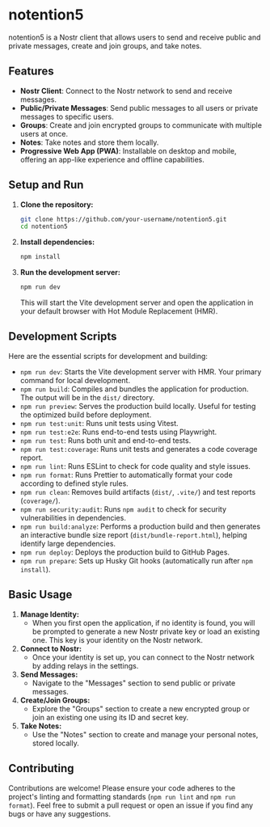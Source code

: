# notention5

notention5 is a Nostr client that allows users to send and receive public and private messages, create and join groups, and take notes.

## Features

-   **Nostr Client**: Connect to the Nostr network to send and receive messages.
-   **Public/Private Messages**: Send public messages to all users or private messages to specific users.
-   **Groups**: Create and join encrypted groups to communicate with multiple users at once.
-   **Notes**: Take notes and store them locally.
-   **Progressive Web App (PWA)**: Installable on desktop and mobile, offering an app-like experience and offline capabilities.

## Setup and Run

1.  **Clone the repository:**
    ```bash
    git clone https://github.com/your-username/notention5.git
    cd notention5
    ```
2.  **Install dependencies:**
    ```bash
    npm install
    ```
3.  **Run the development server:**
    ```bash
    npm run dev
    ```
    This will start the Vite development server and open the application in your default browser with Hot Module Replacement (HMR).

## Development Scripts

Here are the essential scripts for development and building:

-   `npm run dev`: Starts the Vite development server with HMR. Your primary command for local development.
-   `npm run build`: Compiles and bundles the application for production. The output will be in the `dist/` directory.
-   `npm run preview`: Serves the production build locally. Useful for testing the optimized build before deployment.
-   `npm run test:unit`: Runs unit tests using Vitest.
-   `npm run test:e2e`: Runs end-to-end tests using Playwright.
-   `npm run test`: Runs both unit and end-to-end tests.
-   `npm run test:coverage`: Runs unit tests and generates a code coverage report.
-   `npm run lint`: Runs ESLint to check for code quality and style issues.
-   `npm run format`: Runs Prettier to automatically format your code according to defined style rules.
-   `npm run clean`: Removes build artifacts (`dist/`, `.vite/`) and test reports (`coverage/`).
-   `npm run security:audit`: Runs `npm audit` to check for security vulnerabilities in dependencies.
-   `npm run build:analyze`: Performs a production build and then generates an interactive bundle size report (`dist/bundle-report.html`), helping identify large dependencies.
-   `npm run deploy`: Deploys the production build to GitHub Pages.
-   `npm run prepare`: Sets up Husky Git hooks (automatically run after `npm install`).

## Basic Usage

1.  **Manage Identity:**
    -   When you first open the application, if no identity is found, you will be prompted to generate a new Nostr private key or load an existing one. This key is your identity on the Nostr network.
2.  **Connect to Nostr:**
    -   Once your identity is set up, you can connect to the Nostr network by adding relays in the settings.
3.  **Send Messages:**
    -   Navigate to the "Messages" section to send public or private messages.
4.  **Create/Join Groups:**
    -   Explore the "Groups" section to create a new encrypted group or join an existing one using its ID and secret key.
5.  **Take Notes:**
    -   Use the "Notes" section to create and manage your personal notes, stored locally.

## Contributing

Contributions are welcome! Please ensure your code adheres to the project's linting and formatting standards (`npm run lint` and `npm run format`). Feel free to submit a pull request or open an issue if you find any bugs or have any suggestions.
